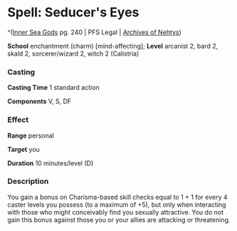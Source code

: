 # Spell: Seducer's Eyes

^([Inner Sea Gods][ss-seducer-s-eyes] pg. 240 | PFS Legal | [Archives of Nehtys][sn-seducer-s-eyes])

**School** enchantment (charm) [mind-affecting]; **Level** arcanist 2, bard 2, skald 2, sorcerer/wizard 2, witch 2 (Calistria)

### Casting

**Casting Time** 1 standard action  

**Components** V, S, DF

### Effect

**Range** personal  

**Target** you  

**Duration** 10 minutes/level (D)

### Description

You gain a bonus on Charisma-based skill checks equal to 1 + 1 for every 4 caster levels you possess (to a maximum of +5), but only when interacting with those who might conceivably find you sexually attractive. You do not gain this bonus against those you or your allies are attacking or threatening.

[ss-seducer-s-eyes]: http://paizo.com/products/btpy94wj
[sn-seducer-s-eyes]: http://www.archivesofnethys.com/SpellDisplay.aspx?ItemName=Seducer%27s%20Eyes